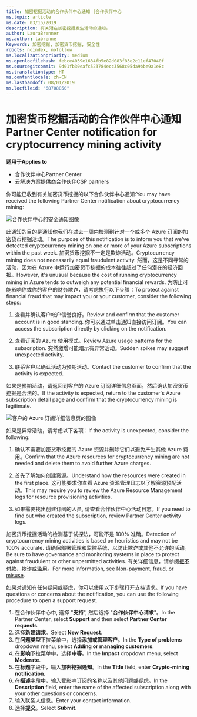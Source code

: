 ```yaml
---
title: 加密挖掘活动的合作伙伴中心通知 |合作伙伴中心
ms.topic: article
ms.date: 03/15/2019
description: 有关潜在加密挖掘发生活动的通知。
author: LauraBrenner
ms.author: labrenne
Keywords: 加密挖掘, 加密货币挖掘, 安全性
robots: noindex, nofollow
ms.localizationpriority: medium
ms.openlocfilehash: febce4039e1634fb5e82d083f83e2c11ef47040f
ms.sourcegitcommit: 9d01fb30eafc523784ecc3568c05da9bbe9a1e8c
ms.translationtype: HT
ms.contentlocale: zh-CN
ms.lasthandoff: 08/01/2019
ms.locfileid: "68708850"
---
```

# <a name="partner-center-notification-for-cryptocurrency-mining-activity"></a><span data-ttu-id="1b8aa-104">加密货币挖掘活动的合作伙伴中心通知</span><span class="sxs-lookup"><span data-stu-id="1b8aa-104">Partner Center notification for cryptocurrency mining activity</span></span>

<span data-ttu-id="1b8aa-105">**适用于**</span><span class="sxs-lookup"><span data-stu-id="1b8aa-105">**Applies to**</span></span>

-  <span data-ttu-id="1b8aa-106">合作伙伴中心</span><span class="sxs-lookup"><span data-stu-id="1b8aa-106">Partner Center</span></span>
-  <span data-ttu-id="1b8aa-107">云解决方案提供商合作伙伴</span><span class="sxs-lookup"><span data-stu-id="1b8aa-107">CSP partners</span></span>

<span data-ttu-id="1b8aa-108">你可能已收到有关加密货币挖掘的以下合作伙伴中心通知:</span><span class="sxs-lookup"><span data-stu-id="1b8aa-108">You may have received the following Partner Center notification about cryptocurrency mining:</span></span>
 
![合作伙伴中心的安全通知图像](images/crypto1.png)

<span data-ttu-id="1b8aa-110">此通知的目的是通知你我们在过去一周内检测到针对一个或多个 Azure 订阅的加密货币挖掘活动。</span><span class="sxs-lookup"><span data-stu-id="1b8aa-110">The purpose of this notification is to inform you that we've detected cryptocurrency mining on one or more of your Azure subscriptions within the past week.</span></span> <span data-ttu-id="1b8aa-111">加密货币挖掘不一定是欺诈活动。</span><span class="sxs-lookup"><span data-stu-id="1b8aa-111">Cryptocurrency mining does not necessarily equal fraudulent activity.</span></span> <span data-ttu-id="1b8aa-112">然而，这是不同寻常的活动，因为在 Azure 中运行加密货币挖掘的成本往往超过了任何潜在的经济回报。</span><span class="sxs-lookup"><span data-stu-id="1b8aa-112">However, it's unusual because the cost of running cryptocurrency mining in Azure tends to outweigh any potential financial rewards.</span></span> <span data-ttu-id="1b8aa-113">为防止可能影响你或你的客户的财务欺诈，请考虑执行以下步骤：</span><span class="sxs-lookup"><span data-stu-id="1b8aa-113">To protect against financial fraud that may impact you or your customer, consider the following steps:</span></span>

1.  <span data-ttu-id="1b8aa-114">查看并确认客户帐户信誉良好。</span><span class="sxs-lookup"><span data-stu-id="1b8aa-114">Review and confirm that the customer account is in good standing.</span></span> <span data-ttu-id="1b8aa-115">你可以通过单击通知直接访问订阅。</span><span class="sxs-lookup"><span data-stu-id="1b8aa-115">You can access the subscription directly by clicking on the notification.</span></span>

2.  <span data-ttu-id="1b8aa-116">查看订阅的 Azure 使用模式。</span><span class="sxs-lookup"><span data-stu-id="1b8aa-116">Review Azure usage patterns for the subscription.</span></span> <span data-ttu-id="1b8aa-117">突然激增可能暗示有异常活动。</span><span class="sxs-lookup"><span data-stu-id="1b8aa-117">Sudden spikes may suggest unexpected activity.</span></span>

3.  <span data-ttu-id="1b8aa-118">联系客户以确认活动为预期活动。</span><span class="sxs-lookup"><span data-stu-id="1b8aa-118">Contact the customer to confirm that the activity is expected.</span></span>

<span data-ttu-id="1b8aa-119">如果是预期活动，请返回到客户的 Azure 订阅详细信息页面，然后确认加密货币挖掘是合法的。</span><span class="sxs-lookup"><span data-stu-id="1b8aa-119">If the activity is expected, return to the customer's Azure subscription detail page and confirm that the cryptocurrency mining is legitimate.</span></span> 


![客户的 Azure 订阅详细信息页的图像](images/crypto2.png)

<span data-ttu-id="1b8aa-121">如果是异常活动，请考虑以下各项：</span><span class="sxs-lookup"><span data-stu-id="1b8aa-121">If the activity is unexpected, consider the following:</span></span>

1.  <span data-ttu-id="1b8aa-122">确认不需要加密货币挖掘的 Azure 资源并删除它们以避免产生其他 Azure 费用。</span><span class="sxs-lookup"><span data-stu-id="1b8aa-122">Confirm that the Azure resources for cryptocurrency mining are not needed and delete them to avoid further Azure charges.</span></span>

2.  <span data-ttu-id="1b8aa-123">首先了解如何创建资源。</span><span class="sxs-lookup"><span data-stu-id="1b8aa-123">Understand how the resources were created in the first place.</span></span> <span data-ttu-id="1b8aa-124">这可能要求你查看 Azure 资源管理日志以了解资源预配活动。</span><span class="sxs-lookup"><span data-stu-id="1b8aa-124">This may require you to review the Azure Resource Management logs for resource provisioning activities.</span></span>

3.  <span data-ttu-id="1b8aa-125">如果需要找出创建订阅的人员, 请查看合作伙伴中心活动日志。</span><span class="sxs-lookup"><span data-stu-id="1b8aa-125">If you need to find out who created the subscription, review Partner Center activity logs.</span></span>

<span data-ttu-id="1b8aa-126">加密货币挖掘活动的检测基于试探法，可能不是 100% 准确。</span><span class="sxs-lookup"><span data-stu-id="1b8aa-126">Detection of cryptocurrency mining activities is based on heuristics and may not be 100% accurate.</span></span> <span data-ttu-id="1b8aa-127">请确保部署管理和监控系统，以防止欺诈或其他不允许的活动。</span><span class="sxs-lookup"><span data-stu-id="1b8aa-127">Be sure to have governance and monitoring systems in place to protect against fraudulent or other unpermitted activities.</span></span> <span data-ttu-id="1b8aa-128">有关详细信息，请参阅[拒不付款、欺诈或滥用](https://docs.microsoft.com/partner-center/non-payment--fraud--or-misuse)。</span><span class="sxs-lookup"><span data-stu-id="1b8aa-128">For more information, see [Non-payment, fraud, or misuse](https://docs.microsoft.com/partner-center/non-payment--fraud--or-misuse).</span></span>

<span data-ttu-id="1b8aa-129">如果对通知有任何疑问或疑虑，你可以使用以下步骤打开支持请求。</span><span class="sxs-lookup"><span data-stu-id="1b8aa-129">If you have questions or concerns about the notification, you can use the following procedure to open a support request.</span></span>

1.  <span data-ttu-id="1b8aa-130">在合作伙伴中心中, 选择 "**支持**", 然后选择 "**合作伙伴中心请求**"。</span><span class="sxs-lookup"><span data-stu-id="1b8aa-130">In the Partner Center, select **Support** and then select **Partner Center requests**.</span></span>
3.  <span data-ttu-id="1b8aa-131">选择**新建请求**。</span><span class="sxs-lookup"><span data-stu-id="1b8aa-131">Select **New Request**.</span></span> 
4.  <span data-ttu-id="1b8aa-132">在**问题类型**下拉菜单中，选择**添加或管理客户**。</span><span class="sxs-lookup"><span data-stu-id="1b8aa-132">In the **Type of problems** dropdown menu, select **Adding or managing customers**.</span></span>
5.  <span data-ttu-id="1b8aa-133">在**影响**下拉菜单中，选择**中等**。</span><span class="sxs-lookup"><span data-stu-id="1b8aa-133">In the **Impact** dropdown menu, select **Moderate**.</span></span>
6.  <span data-ttu-id="1b8aa-134">在**标题**字段中，输入**加密挖掘通知**。</span><span class="sxs-lookup"><span data-stu-id="1b8aa-134">In the **Title** field, enter **Crypto-mining notification**.</span></span>
7.  <span data-ttu-id="1b8aa-135">在**描述**字段中，输入受影响订阅的名称以及其他问题或疑虑。</span><span class="sxs-lookup"><span data-stu-id="1b8aa-135">In the **Description** field, enter the name of the affected subscription along with your other questions or concerns.</span></span> 
8.  <span data-ttu-id="1b8aa-136">输入联系人信息。</span><span class="sxs-lookup"><span data-stu-id="1b8aa-136">Enter your contact information.</span></span>
9.  <span data-ttu-id="1b8aa-137">选择**提交**。</span><span class="sxs-lookup"><span data-stu-id="1b8aa-137">Select **Submit**.</span></span>



